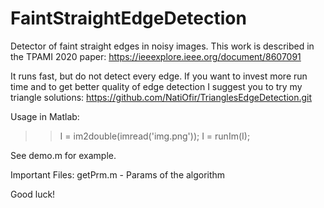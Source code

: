 FaintStraightEdgeDetection
==========================

Detector of faint straight edges in noisy images. This work is described in the TPAMI 2020 paper:
https://ieeexplore.ieee.org/document/8607091


It runs fast, but do not detect every edge.
If you want to invest more run time and to get better quality of edge detection I suggest you to try my triangle solutions:
https://github.com/NatiOfir/TrianglesEdgeDetection.git

Usage in Matlab:

>> I  = im2double(imread('img.png'));
>> I = runIm(I);

See demo.m for example.

Important Files:
getPrm.m - Params of the algorithm

Good luck!
